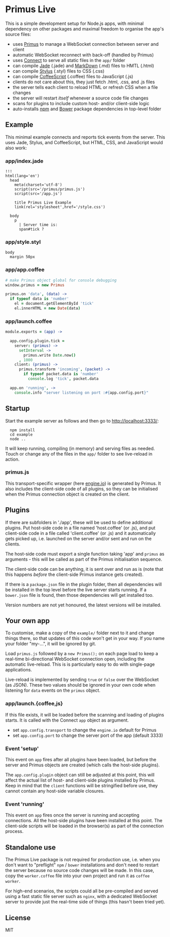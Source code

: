 # Primus Live

This is a simple development setup for Node.js apps, with minimal dependency
on other packages and maximal freedom to organise the app's source files:

* uses [Primus][P] to manage a WebSocket connection between server and client
* automatic WebSocket reconnect with back-off (handled by Primus)
* uses [Connect][N] to serve all static files in the `app/` folder
* can compile [Jade][J] (.jade) and [MarkDown][M] (.md) files to HMTL (.html)
* can compile [Stylus][S] (.styl) files to CSS (.css)
* can compile [CoffeeScript][C] (.coffee) files to JavaScript (.js)
* clients do not care about this, they just fetch .html, .css, and .js files
* the server tells each client to reload HTML or refresh CSS when a file changes
* the server will restart _itself_ whenever a source code file changes
* scans for plugins to include custom host- and/or client-side logic
* auto-installs [npm][K] and [Bower][W] package dependencies in top-level folder

## Example

This minimal example connects and reports tick events from the server. This uses
Jade, Stylus, and CoffeeScript, but HTML, CSS, and JavaScript would also work:

### app/index.jade

```
!!!
html(lang='en')
  head
    meta(charset='utf-8')
    script(src='/primus/primus.js')
    script(src='/app.js')

    title Primus Live Example
    link(rel='stylesheet',href='/style.css')

  body
    p
      | Server time is: 
      span#tick ?
```

### app/style.styl

```stylus
body
  margin 50px
```

### app/app.coffee

```coffee
# make Primus object global for console debugging
window.primus = new Primus

primus.on 'data', (data) ->
  if typeof data is 'number'
    el = document.getElementById 'tick'
    el.innerHTML = new Date(data)
```

### app/launch.coffee

```coffee
module.exports = (app) ->

  app.config.plugin.tick =
    server: (primus) ->
      setInterval ->
        primus.write Date.now()
      , 1000
    client: (primus) ->
      primus.transform 'incoming', (packet) ->
        if typeof packet.data is 'number'
          console.log 'tick', packet.data

  app.on 'running', ->
    console.info "server listening on port :#{app.config.port}"
```

## Startup

Start the example server as follows and then go to <http://localhost:3333/>:

```
  npm install
  cd example
  node ..
```

It will keep running, compiling (in memory) and serving files as needed. Touch
or change any of the files in the `app/` folder to see live-reload in action.

### primus.js

This transport-specific wrapper (here [engine.io][E]) is generated by Primus.
It also includes the client-side code of all plugins, so they can be initialised
when the Primus connection object is created on the client.

## Plugins

If there are subfolders in './app', these will be used to define additional
plugins. Put host-side code in a file named 'host.coffee' (or .js), and put
client-side code in a file called 'client.coffee' (or .js) and it automatically
gets picked up, i.e. launched on the server and/or sent and run on the clients.

The host-side code must export a single function taking 'app' and `primus` as
arguments - this will be called as part of the Primus initialisation sequence.

The client-side code can be anything, it is sent over and run as is (note that
this happens _before_ the client-side Primus instance gets created).

If there is a `package.json` file in the plugin folder, then all dependencies
will be installed in the top level before the live server starts running. If
a `bower.json` file is found, then those dependencies will get installed too.

Version numbers are not yet honoured, the latest versions will be installed.

## Your own app

To customise, make a copy of the `example/` folder next to it and change things
there, so that updates of this code won't get in your way. If you name your
folder "my-...", it will be ignored by git.

Load `primus.js` followed by a `new Primus();` on each page load to keep a
real-time bi-directional WebSocket connection open, including the automatic
live-reload. This is is particularly easy to do with single-page applications.

Live-reload is implemented by sending `true` or `false` over the WebSocket
(as JSON). These two values should be ignored in your own code when listening
for `data` events on the `primus` object.

### app/launch.{coffee,js}

If this file exists, it will be loaded before the scanning and loading of
plugins starts. It is called with the Connect `app` object as argument.

* set `app.config.transport` to change the `engine.io` default for Primus
* set `app.config.port` to change the server port of the app (default 3333)

### Event 'setup'

This event on `app` fires after all plugins have been loaded, but before the
server and Primus objects are created (which calls the host-side plugins).

The `app.config.plugin` object can still be adjusted at this point, this will
affect the actual list of host- and client-side plugins installed by Primus.
Keep in mind that the `client` functions will be stringified before use, they
cannot contain any host-side variable closures.

### Event 'running'

This event on `app` fires once the server is running and accepting connections.
All the host-side plugins have been installed at this point. The client-side
scripts will be loaded in the browser(s) as part of the connection process.

## Standalone use

The Primus Live package is not required for production use, i.e. when you don't
want to "preflight" `npm` / `bower` installations and don't need to restart
the server because no source code changes will be made. In this case, copy the
`worker.coffee` file into your own project and run it as `coffee worker`.

For high-end scenarios, the scripts could all be pre-compiled and served using
a fast static file server such as `nginx`, with a dedicated WebSocket server
to provide just the real-time side of things (this hasn't been tried yet).

## License

MIT

[A]: http://angularjs.org/
[B]: http://bower.io/
[C]: http://coffeescript.org/
[E]: https://github.com/LearnBoost/engine.io
[F]: http://foundation.zurb.com/
[G]: https://github.com/3rd-Eden/primus#plugins
[J]: http://jade-lang.com/
[K]: https://npmjs.org/
[M]: http://daringfireball.net/projects/markdown/
[N]: http://www.senchalabs.org/connect/
[P]: https://medium.com/the-build/22af5c94a922
[S]: http://learnboost.github.io/stylus/
[W]: http://bower.io/
[X]: https://github.com/3rd-Eden/primus/tree/master/example
